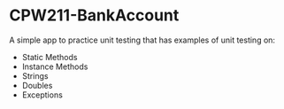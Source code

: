 # CPW211-BankAccount
A simple app to practice unit testing that has examples of unit testing on:
- Static Methods
- Instance Methods
- Strings
- Doubles
- Exceptions
